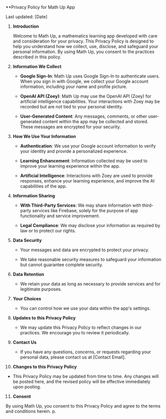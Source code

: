 **Privacy Policy for Math Up App

Last updated: [Date]

1. **Introduction**

   Welcome to Math Up, a mathematics learning app developed with care and consideration for your privacy. This Privacy Policy is designed to help you understand how we collect, use, disclose, and safeguard your personal information. By using Math Up, you consent to the practices described in this policy.

2. **Information We Collect**

   - **Google Sign-In**: Math Up uses Google Sign-In to authenticate users. When you sign in with Google, we collect your Google account information, including your name and profile picture.

   - **OpenAI API (Zoey)**: Math Up may use the OpenAI API (Zoey) for artificial intelligence capabilities. Your interactions with Zoey may be recorded but are not tied to your personal identity.

   - **User-Generated Content**: Any messages, comments, or other user-generated content within the app may be collected and stored. These messages are encrypted for your security.

3. **How We Use Your Information**

   - **Authentication**: We use your Google account information to verify your identity and provide a personalized experience.

   - **Learning Enhancement**: Information collected may be used to improve your learning experience within the app.

   - **Artificial Intelligence**: Interactions with Zoey are used to provide responses, enhance your learning experience, and improve the AI capabilities of the app.

4. **Information Sharing**

   - **With Third-Party Services**: We may share information with third-party services like Firebase, solely for the purpose of app functionality and service improvement.

   - **Legal Compliance**: We may disclose your information as required by law or to protect our rights.

5. **Data Security**

   - Your messages and data are encrypted to protect your privacy.

   - We take reasonable security measures to safeguard your information but cannot guarantee complete security.

6. **Data Retention**

   - We retain your data as long as necessary to provide services and for legitimate purposes.

7. **Your Choices**

   - You can control how we use your data within the app's settings.

8. **Updates to this Privacy Policy**

   - We may update this Privacy Policy to reflect changes in our practices. We encourage you to review it periodically.

9. **Contact Us**

   - If you have any questions, concerns, or requests regarding your personal data, please contact us at [Contact Email].

10. **Changes to this Privacy Policy**

   - This Privacy Policy may be updated from time to time. Any changes will be posted here, and the revised policy will be effective immediately upon posting.

11. **Consent**

   By using Math Up, you consent to this Privacy Policy and agree to the terms and conditions herein.
p.
